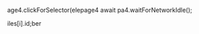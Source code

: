 age4.clickForSelector(elepage4
                        await pa4.waitForNetworkIdle();

iles[i].id;ber
